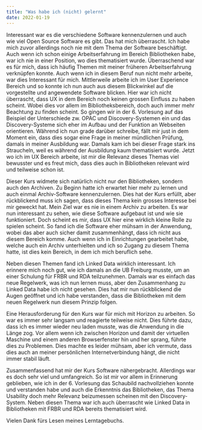 ```yaml
---
title: "Was habe ich (nicht) gelernt"
date: 2022-01-19
---
```


Interessant war es die verschiedene Software kennenzulernen und auch wie viel Open Source Software es gibt. Das hat mich überrascht. Ich habe mich zuvor allerdings noch nie mit dem Thema der Software beschäftigt. Auch wenn ich schon einige Arbeitserfahrung im Bereich Bibliotheken habe, war ich nie in einer Position, wo dies thematisiert wurde. Überraschend war es für mich, dass ich häufig Themen mit meiner früheren Arbeitserfahrung verknüpfen konnte. Auch wenn ich in diesem Beruf nun nicht mehr arbeite, war dies Interessant für mich. Mittlerweile arbeite ich im User Experience Bereich und so konnte ich nun auch aus diesem Blickwinkel auf die vorgestellte und angewendete Software blicken. Hier war ich nicht überrascht, dass UX in dem Bereich noch keinen grossen Einfluss zu haben scheint. Wobei dies vor allem im Bibliotheksbereich, doch auch immer mehr Beachtung zu finden scheint. So gingen wir in der 6. Vorlesung auf das Beispiel der Unterschiede zw. OPAC und Discovery-Systemen ein und das Discovery-Systeme sich eher im Aufbau und der Funktion an Webseiten orientieren. Während ich nun grade darüber schreibe, fällt mir just in dem Moment ein, dass dies sogar eine Frage in meiner mündlichen Prüfung, damals in meiner Ausbildung war. Damals kam ich bei dieser Frage stark ins Straucheln, weil es während der Ausbildung kaum thematisiert wurde. Jetzt wo ich im UX Bereich arbeite, ist mir die Relevanz dieses Themas viel bewusster und es freut mich, dass dies auch in Bibliotheken relevant wird und teilweise schon ist.

Dieser Kurs widmete sich natürlich nicht nur den Bibliotheken, sondern auch den Archiven. Zu Beginn hatte ich erwartet hier mehr zu lernen und auch einmal Archiv-Software kennenzulernen. Dies hat der Kurs erfüllt, aber rückblickend muss ich sagen, dass dieses Thema kein grosses Interesse bei mir geweckt hat. Mein Ziel war es nie in einem Archiv zu arbeiten. Es war nun interessant zu sehen, wie diese Software aufgebaut ist und wie sie funktioniert. Doch scheint es mir, dass UX hier eine wirklich kleine Rolle zu spielen scheint. So fand ich die Software eher mühsam in der Anwendung, wobei das aber auch sicher damit zusammenhängt, dass ich nicht aus diesem Bereich komme. Auch wenn ich in Einrichtungen gearbeitet habe, welche auch ein Archiv unterhielten und ich so Zugang zu diesem Thema hatte, ist dies kein Bereich, in dem ich mich beruflich sehe.

Neben diesen Themen fand ich Linked Data wirklich interessant. Ich erinnere mich noch gut, wie ich damals an die UB Freiburg musste, um an einer Schulung für FRBR und RDA teilzunehmen. Damals war es einfach das neue Regelwerk, was ich nun lernen muss, aber den Zusammenhang zu Linked Data habe ich nicht gesehen. Dies hat mir nun rückblickend die Augen geöffnet und ich habe verstanden, dass die Bibliotheken mit dem neuen Regelwerk nun diesem Prinzip folgen.

Eine Herausforderung für den Kurs war für mich mit Horizon zu arbeiten. So war es immer sehr langsam und reagierte teilweise nicht. Dies führte dazu, dass ich es immer wieder neu laden musste, was die Anwendung in die Länge zog. Vor allem wenn ich zwischen Horizon und damit der virtuellen Maschine und einem anderen Browserfenster hin und her sprang, führte dies zu Problemen. Dies machte es leider mühsam, aber ich vermute, dass dies auch an meiner persönlichen Internetverbindung hängt, die nicht immer stabil läuft. 

Zusammenfassend hat mir der Kurs Software nähergebracht. Allerdings war es doch sehr viel und umfangreich. So ist mir vor allem in Erinnerung geblieben, wie ich in der 6. Vorlesung das Schaubild nachvollziehen konnte und verstanden habe und auch die Erkenntnis das Bibliotheken, das Thema Usability doch mehr Relevanz beizumessen scheinen mit den Discovery-System. Neben diesen Thema war ich auch überrascht wie Linked Data in Bibliotheken mit FRBR und RDA bereits thematisiert wird.

Vielen Dank fürs Lesen meines Lerntagebuchs.
